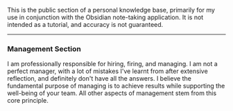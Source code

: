This is the public section of a personal knowledge base, primarily for my use in conjunction with the Obsidian note-taking application. It is not intended as a tutorial, and accuracy is not guaranteed.

---

### Management Section

I am professionally responsible for hiring, firing, and managing. I am not a perfect manager, with a lot of mistakes I've learnt from after extensive reflection, and definitely don't have all the answers. I believe the fundamental purpose of managing is to achieve results while supporting the well-being of your team. All other aspects of management stem from this core principle.
